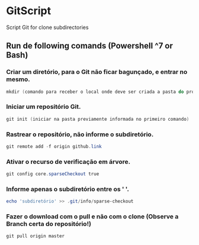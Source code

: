 # GitScript
Script Git for clone subdirectories

## Run de following comands (Powershell ^7 or Bash)

### Criar um diretório, para o Git não ficar bagunçado, e entrar no mesmo.
```ps1 
mkdir (comando para receber o local onde deve ser criada a pasta do projeto) && cd (pasta do projeto)
```
### Iniciar um repositório Git.
```ps1 
git init (iniciar na pasta previamente informada no primeiro comando)
```
### Rastrear o repositório, não informe o subdiretório.
```ps1 
git remote add -f origin github.link
```
### Ativar o recurso de verificação em árvore.
```ps1 
git config core.sparseCheckout true
```
### Informe apenas o subdiretório entre os ' '.
```ps1 
echo 'subdiretório' >> .git/info/sparse-checkout
```
### Fazer o download com o pull e não com o clone (Observe a Branch certa do repositório!)
```ps1 
git pull origin master
```
